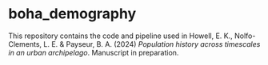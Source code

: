 # boha_demography
This repository contains the code and pipeline used in Howell, E. K., Nolfo-Clements, L. E. & Payseur, B. A. (2024) *Population history across timescales in an urban archipelago*. Manuscript in preparation. 
